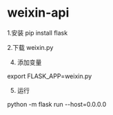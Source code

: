 # weixin-api

1.安装
pip install flask

2.下载
weixin.py

4. 添加变量

export FLASK_APP=weixin.py 

5. 运行

python -m flask run --host=0.0.0.0


